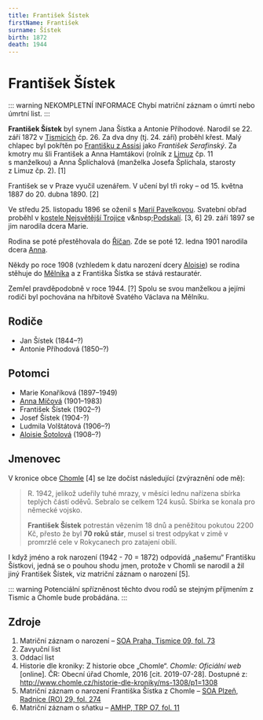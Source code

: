 ```yaml
---
title: František Šístek
firstName: František
surname: Šístek
birth: 1872
death: 1944
---
```

# František Šístek

::: warning NEKOMPLETNÍ INFORMACE
Chybí matriční záznam o úmrtí nebo úmrtní list.
:::

**František Šístek** byl synem Jana Šístka a Antonie Příhodové. Narodil se 22. září 1872 v [Tismicích](https://cs.wikipedia.org/wiki/Tismice) čp. 26. Za dva dny (tj. 24. září) proběhl křest. Malý chlapec byl pokřtěn po [Františku z Assisi](https://cs.wikipedia.org/wiki/Franti%C5%A1ek_z_Assisi) jako *František Serafinský*. Za kmotry mu šli František a Anna Hamtákovi (rolník z [Limuz](https://cs.wikipedia.org/wiki/Limuzy) čp. 11 s&nbsp;manželkou) a Anna Šplíchalová (manželka Josefa Šplíchala, starosty z&nbsp;Limuz čp. 2). \[1]

František se v Praze vyučil uzenářem. V učení byl tři roky – od 15. května 1887 do 20. dubna 1890. \[2]

Ve středu 25. listopadu 1896 se oženil s&nbsp;[Marií Pavelkovou](pavelkova-marie-1872.md). Svatební obřad proběhl v [kostele Nejsvětější Trojice](https://cs.wikipedia.org/wiki/Kostel_Nejsv%C4%9Bt%C4%9Bj%C5%A1%C3%AD_Trojice_(Praha,_Trojick%C3%A1_ulice)) v&nbsp;[Podskalí](https://cs.wikipedia.org/wiki/Podskal%C3%AD_(Praha)). \[3, 6] 29. září 1897 se jim narodila dcera Marie.

Rodina se poté přestěhovala do [Říčan](https://cs.wikipedia.org/wiki/%C5%98%C3%AD%C4%8Dany). Zde se poté 12. ledna 1901 narodila dcera [Anna](sistkova-anna-1901.md).

Někdy po roce 1908 (vzhledem k datu narození dcery [Aloisie](sistkova-aloisie-1908.md)) se rodina stěhuje do [Mělníka](https://cs.wikipedia.org/wiki/M%C4%9Bln%C3%ADk) a z&nbsp;Františka Šístka se stává restauratér.

<Photo src="sistek-frantisek.jpg" alt="František Šístek (nedatováno)" size="md" />

<Photo src="sistek-frantisek-1939.jpg" alt="František Šístek (1939)" size="md" />

<Photo src="img_0507.jpg" alt="Restaurace U Cukrovaru (1930)" />

Zemřel pravděpodobně v roce 1944. \[?] Spolu se svou manželkou a jejími rodiči byl pochována na hřbitově Svatého Václava na Mělníku.

## Rodiče

* Jan Šístek (1844–?)
* Antonie Příhodová (1850–?)

## Potomci

* Marie Konaříková (1897–1949)
* [Anna Míčová](sistkova-anna-1901.md) (1901–1983)
* František Šístek (1902–?)
* Josef Šístek (1904-?)
* Ludmila Volštátová (1906–?)
* [Aloisie Šotolová](sistkova-aloisie-1908.md) (1908–?)

## Jmenovec

V kronice obce [Chomle](https://cs.wikipedia.org/wiki/Chomle) \[4] se lze dočíst následující (zvýraznění ode mě):

> R. 1942, jelikož udeřily tuhé mrazy, v měsíci lednu nařízena sbírka teplých částí oděvů. Sebralo se celkem 124 kusů. Sbírka se konala pro německé vojsko.
>
> **František Šístek** potrestán vězením 18 dnů a peněžitou pokutou 2200 Kč, přesto že byl **70 roků stár**, musel si trest odpykat v zimě v promrzlé cele v Rokycanech pro zatajení obilí.

I když jméno a rok narození (1942 - 70 = 1872) odpovídá „našemu“ Františku Šístkovi, jedná se o pouhou shodu jmen, protože v Chomli se narodil a žil jiný František Šístek, viz matriční záznam o narození \[5].

::: warning
Potenciální spřízněnost těchto dvou rodů se stejným příjmením z Tismic a Chomle bude probádána.
:::

## Zdroje

1. Matriční záznam o narození – [SOA Praha, Tismice 09, fol. 73](http://ebadatelna.soapraha.cz/d/10393/74)
2. Zavyuční list
3. Oddací list
4. Historie dle kroniky: Z historie obce „Chomle“. *Chomle: Oficiální web* \[online]. ČR: Obecní úřad Chomle, 2016 \[cit. 2019-07-28]. Dostupné z: <http://www.chomle.cz/historie-dle-kroniky/ms-1308/p1=1308>
5. Matriční záznam o narození Františka Šístka z Chomle – [SOA Plzeň, Radnice (RO) 29, fol. 274](http://www.portafontium.eu/iipimage/30067815/radnice-ro-29_2770-n)
6. Matriční záznam o sňatku – [AMHP, TRP O7, fol. 11](http://katalog.ahmp.cz/pragapublica/permalink?xid=1F1A863F451F4D62890D7A0D83926838&scan=15#scan15)